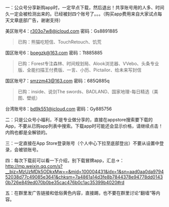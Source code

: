 一：公众号分享新购app时，一定早点下载，然后退出！共享账号用的人多、时间久一定会被检测出来的。已经被封四个账号了。。。（购买app费用来自大家试点每天文章底部广告，谢谢支持）

美区账号4：r303o7w8@icloud.com
密码：Gs8891885

>已购：熊猫吃短信、TouchRetouch、饥荒

国区账号6：boegzk@163.com
密码：Tt885885

>已购：Forest专注森林、时间规划局、Alook浏览器、VVebo、头条专业版、全能扫描王付费版、一言、小历、Pictailor、给未来写封信

国区账号7：smzzm43@163.com
密码：685Q885q

>已购：inside、说剑The swords、BADLAND、国家地理-每日精选（美图、壁纸）

台湾账号8：bd9k551@icloud.com
密码：Gy885756

二：只是公众号小福利，不是专业做分享的，直接在appstore搜索要下载的App，不要从已购app列表中搜索。下载app时可能还会显示价格，请继续点击！内购也都是全解锁的。

三：一定直接在App Store登录账号（个人中心下拉至底部登出）不要从设置中登录，会被锁账号。

四：每次下载前可以看一下介绍，别下载冒牌app，汇总→：http://mp.weixin.qq.com/s?__biz=MzUzMDk5ODkxMw==&mid=100004431&idx=1&sn=aad0aa0da979452038d77c49085e3641&chksm=7a4861a14d3fe8b7844378e94778dd01430b726e849ed070b0be35cac476b0c1ac35399b4020#rd

五：在群里发广告链接和低俗黄色内容，直接踢，也不要在群里讨论“翻墙”等内容。
